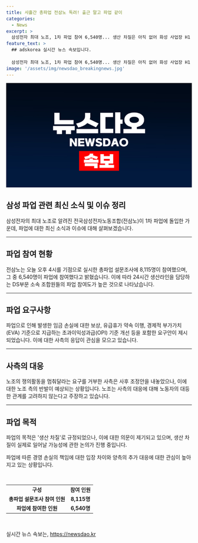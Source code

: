```yaml
---
title: 사흘간 총파업 전삼노 독려! 출근 말고 파업 같이
categories:
  - News
excerpt: >
  삼성전자 최대 노조, 1차 파업 참여 6,540명... 생산 차질은 아직 없어 화성 사업장 H1 정문에서 파업 결의대회를 개최한 전국삼성전자노동조합(전삼노)이 총파업에 돌입했다. 전삼노는 총파업 설문조사 결과 8,115명 중 6,540명이 참여했으며, 조합원 가입수는 2만9,913명으로 전체 직원의 23.9%를 占하고 있다. 이에 따라 높은 임금, 유급휴가, 초과이익성과급 기준 개선 등을 요구하고 있다. 또한, 사후 조정안에 대한 불만을 피력하며 총파업으로 생산 차질을 노렸지만, 이는 어려울 것으로 보인다.
feature_text: >
  ## adskorea 실시간 뉴스 속보입니다.

  삼성전자 최대 노조, 1차 파업 참여 6,540명... 생산 차질은 아직 없어 화성 사업장 H1 정문에서 파업 결의대회를 개최한 전국삼성전자노동조합(전삼노)이 총파업에 돌입했다. 전삼노는 총파업 설문조사 결과 8,115명 중 6,540명이 참여했으며, 조합원 가입수는 2만9,913명으로 전체 직원의 23.9%를 占하고 있다. 이에 따라 높은 임금, 유급휴가, 초과이익성과급 기준 개선 등을 요구하고 있다. 또한, 사후 조정안에 대한 불만을 피력하며 총파업으로 생산 차질을 노렸지만, 이는 어려울 것으로 보인다.
image: '/assets/img/newsdao_breakingnews.jpg'
---
```


<p><img src="/assets/img/newsdao_breakingnews.jpg" alt="adskorea 속보" /></p>

<h2 data-ke-size="size26">삼성 파업 관련 최신 소식 및 이슈 정리</h2>

<p data-ke-size="size16">삼성전자의 최대 노조로 알려진 전국삼성전자노동조합(전삼노)이 1차 파업에 돌입한 가운데, 파업에 대한 최신 소식과 이슈에 대해 살펴보겠습니다.</p>

<hr>

<h2 data-ke-size="size26">파업 참여 현황</h2>

<p data-ke-size="size16">전삼노는 오늘 오후 4시를 기점으로 실시한 총파업 설문조사에 8,115명이 참여했으며, 그 중 6,540명이 파업에 참여했다고 밝혔습니다. 이에 따라 24시간 생산라인을 담당하는 DS부문 소속 조합원들의 파업 참여도가 높은 것으로 나타났습니다.</p>

<hr>

<h2 data-ke-size="size26">파업 요구사항</h2>

<p data-ke-size="size16">파업으로 인해 발생한 임금 손실에 대한 보상, 유급휴가 약속 이행, 경제적 부가가치(EVA) 기준으로 지급하는 초과이익성과급(OPI) 기준 개선 등을 포함한 요구안이 제시되었습니다. 이에 대한 사측의 응답이 관심을 모으고 있습니다.</p>

<hr>

<h2 data-ke-size="size26">사측의 대응</h2>

<p data-ke-size="size16">노조의 쟁의활동을 멈춰달라는 요구를 거부한 사측은 사후 조정안을 내놓았으나, 이에 대한 노조 측의 반발이 예상되는 상황입니다. 노조는 사측의 대응에 대해 노동자의 대등한 관계를 고려하지 않는다고 주장하고 있습니다.</p>

<hr>

<h2 data-ke-size="size26">파업 목적</h2>

<p data-ke-size="size16">파업의 목적은 '생산 차질'로 규정되었으나, 이에 대한 의문이 제기되고 있으며, 생산 차질이 실제로 일어날 가능성에 관한 논의가 진행 중입니다.</p>

<p data-ke-size="size16">파업에 따른 경영 손실의 책임에 대한 입장 차이와 양측의 추가 대응에 대한 관심이 높아지고 있는 상황입니다.</p>

<p data-ke-size="size16">&nbsp;</p>

<table>
    <tbody>
        <tr>
            <td style="text-align: center; height: 17px;"><b>구성</b></td>
            <td style="text-align: center; height: 17px;"><b>참여 인원</b></td>
        </tr>
        <tr>
            <td style="text-align: center; height: 17px;"><b>총파업 설문조사 참여 인원</b></td>
            <td style="text-align: center; height: 17px;"><b>8,115명</b></td>
        </tr>
        <tr>
            <td style="text-align: center; height: 17px;"><b>파업에 참여한 인원</b></td>
            <td style="text-align: center; height: 17px;"><b>6,540명</b></td>
        </tr>
    </tbody>
</table>

<p data-ke-size="size16">&nbsp;</p>
실시간 뉴스 속보는, <a href="https://newsdao.kr" rel="dofollow">https://newsdao.kr</a>


